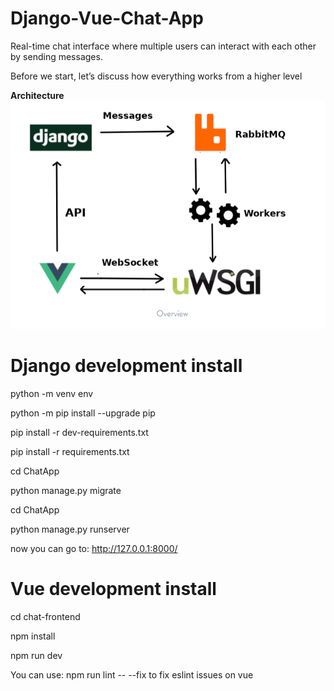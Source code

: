 # Django-Vue-Chat-App
Real-time chat interface where multiple users can interact with each other by sending messages.  

Before we start, let’s discuss how everything works from a higher level  

**Architecture**
![Architecture to Real-time chat interface](assets/img/architecture.PNG)

# Django development install
python -m venv env

python -m pip install --upgrade pip

pip install -r dev-requirements.txt

pip install -r requirements.txt

cd ChatApp

python manage.py migrate

cd ChatApp

python manage.py runserver

now you can go to: http://127.0.0.1:8000/


# Vue development install
cd chat-frontend

npm install

npm run dev

You can use: npm run lint -- --fix
to fix eslint issues on vue